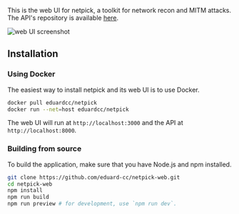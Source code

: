 This is the web UI for netpick, a toolkit for network recon and MITM attacks. The API's repository is available [here](https://github.com/eduard-cc/netpick-api).

![web UI screenshot](https://github.com/eduard-cc/netpick-api/blob/main/docs/media/screenshot.png?raw=true)

## Installation

### Using Docker

The easiest way to install netpick and its web UI is to use Docker.

```bash
docker pull eduardcc/netpick
docker run --net=host eduardcc/netpick
```

The web UI will run at `http://localhost:3000` and the API at `http://localhost:8000`.

### Building from source

To build the application, make sure that you have Node.js and npm installed.

```bash
git clone https://github.com/eduard-cc/netpick-web.git
cd netpick-web
npm install
npm run build
npm run preview # for development, use `npm run dev`.
```

